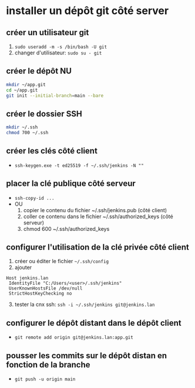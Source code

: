 # installer un dépôt git côté server

## créer un utilisateur git

1. `sudo useradd -m -s /bin/bash -U git`
2. changer d'utilisateur: `sudo su - git`

## créer le dépôt NU

```bash
mkdir ~/app.git
cd ~/app.git
git init --initial-branch=main --bare
```

## créer le dossier SSH

```bash
mkdir ~/.ssh
chmod 700 ~/.ssh
```

## créer les clés côté client

* `ssh-keygen.exe -t ed25519 -f ~/.ssh/jenkins -N ""`

## placer la clé publique côté serveur

* `ssh-copy-id ...`
* OU 
   1. copier le contenu du fichier ~/.ssh/jenkins.pub (côté client)
   2. coller ce contenu dans le fichier ~/.ssh/authorized_keys (côté serveur)
   3. chmod 600 ~/.ssh/authorized_keys

## configurer l'utilisation de la clé privée côté client

1. créer ou éditer le fichier `~/.ssh/config`
2. ajouter

```text
Host jenkins.lan
 IdentityFile "C:/Users/<user>/.ssh/jenkins"
 UserKnownHostsFile /dev/null
 StrictHostKeyChecking no
```
3. tester la cnx ssh: `ssh -i ~/.ssh/jenkins git@jenkins.lan`

## configurer le dépôt distant dans le dépôt client

* `git remote add origin git@jenkins.lan:app.git`

## pousser les commits sur le dépôt distan en fonction de la branche

* `git push -u origin main`